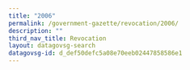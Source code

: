 ```yaml
---
title: "2006"
permalink: /government-gazette/revocation/2006/
description: ""
third_nav_title: Revocation
layout: datagovsg-search
datagovsg-id: d_def50defc5a08e70eeb02447858586e1
---
```

